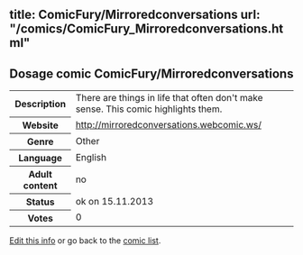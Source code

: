title: ComicFury/Mirroredconversations
url: "/comics/ComicFury_Mirroredconversations.html"
---
Dosage comic ComicFury/Mirroredconversations
-----------------------------------------

<p id="msg"></p>
<script type="text/javascript">
if (window.location.search === '?edit_info_mail=sent_ok') {
  var elem = document.getElementById("msg");
  elem.innerHTML = 'Edited information sucessfully sent for review, which is usually done daily. Thanks!';
  elem.className = 'ok';
}
</script>
<table class="comicinfo">
<tr>
<th>Description</th><td>There are things in life that often don't make sense. This comic highlights them.</td>
</tr>
<tr>
<th>Website</th><td><a href="http://mirroredconversations.webcomic.ws/">http://mirroredconversations.webcomic.ws/</a></td>
</tr>
<tr>
<th>Genre</th><td>Other</td>
</tr>
<tr>
<th>Language</th><td>English</td>
</tr>
<tr>
<th>Adult content</th><td>no</td>
</tr>
<tr>
<th>Status</th><td>ok on 15.11.2013</td>
</tr>
<tr>
<th>Votes</th><td>0</td>
</tr>
</table>

[Edit this info](ComicFury_Mirroredconversations_edit.html) or go back to the [comic list](../comic-index.html).
